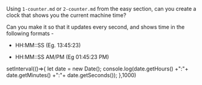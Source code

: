 Using `1-counter.md` or `2-counter.md` from the easy section, can you create a
clock that shows you the current machine time?

Can you make it so that it updates every second, and shows time in the following formats -

- HH:MM::SS (Eg. 13:45:23)

- HH:MM::SS AM/PM (Eg 01:45:23 PM)

setInterval(()=>{
let date = new Date();
console.log(date.getHours() +":"+ date.getMinutes() +":"+ date.getSeconds());
},1000)
